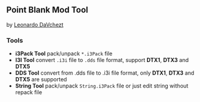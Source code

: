 ## Point Blank Mod Tool
by [Leonardo DaVchezt](https://github.com/davchezt)

### Tools
 - **i3Pack Tool** pack/unpack `*.i3Pack` file
 - **I3I Tool** convert `.i3i` file to `.dds` file format, support **DTX1**, **DTX3** and **DTX5**
 - **DDS Tool** convert from .dds file to .i3i file format, only **DTX1**, **DTX3** and **DTX5** are supported
 - **String Tool** pack/unpack `String.i3Pack` file or just edit string without repack file
